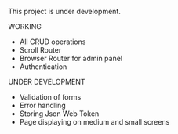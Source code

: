 This project is under development.


WORKING
+ All CRUD operations
+ Scroll Router
+ Browser Router for admin panel
+ Authentication

UNDER DEVELOPMENT
- Validation of forms
- Error handling
- Storing Json Web Token
- Page displaying on medium and small screens
